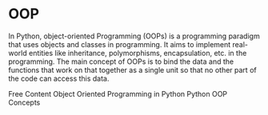 # OOP

In Python, object-oriented Programming (OOPs) is a programming paradigm that uses objects and classes in programming. It aims to implement real-world entities like inheritance, polymorphisms, encapsulation, etc. in the programming. The main concept of OOPs is to bind the data and the functions that work on that together as a single unit so that no other part of the code can access this data.

<ResourceGroupTitle>Free Content</ResourceGroupTitle>
<BadgeLink colorScheme='yellow' badgeText='Read' href='https://realpython.com/python3-object-oriented-programming/'>Object Oriented Programming in Python</BadgeLink>
<BadgeLink colorScheme='yellow' badgeText='Read' href='https://www.geeksforgeeks.org/python-oops-concepts/'>Python OOP Concepts</BadgeLink>

